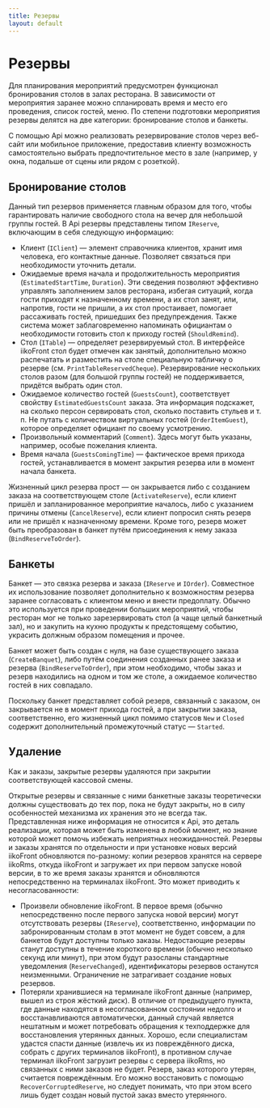 ```yaml
---
title: Резервы
layout: default
---
```

# Резервы #

Для планирования мероприятий предусмотрен функционал бронирования столов в залах ресторана. В зависимости от мероприятия заранее можно спланировать время и место его проведения, список гостей, меню. По степени подготовки мероприятия резервы делятся на две категории: бронирование столов и банкеты.

С помощью Api можно реализовать резервирование столов через веб-сайт или мобильное приложение, предоставив клиенту возможность самостоятельно выбрать предпочтительное место в зале (например, у окна, подальше от сцены или рядом с розеткой).

## Бронирование столов ##

Данный тип резервов применяется главным образом для того, чтобы гарантировать наличие свободного стола на вечер для небольшой группы гостей. В Api резервы представлены типом `IReserve`, включающим в себя следующую информацию:

- Клиент (`IClient`) — элемент справочника клиентов, хранит имя человека, его контактные данные. Позволяет связаться при необходимости уточнить детали.
- Ожидаемые время начала и продолжительность мероприятия (`EstimatedStartTime`, `Duration`). Эти сведения позволяют эффективно управлять заполнением залов ресторана, избегая ситуаций, когда гости приходят к назначенному времени, а их стол занят, или, напротив, гости не пришли, а их стол простаивает, помогает рассаживать гостей, пришедших без предупреждения. Также система может заблаговременно напоминать официантам о необходимости готовить стол к приходу гостей (`ShouldRemind`).
- Стол (`ITable`) — определяет резервируемый стол. В интерфейсе iikoFront стол будет отмечен как занятый, дополнительно можно распечатать и разместить на столе специальную табличку о резерве (см. `PrintTableReservedCheque`). Резервирование нескольких столов разом (для большой группы гостей) не поддерживается, придётся выбрать один стол.
- Ожидаемое количество гостей (`GuestsCount`), соответствует свойству `EstimatedGuestsCount` заказа. Эта информация подскажет, на сколько персон сервировать стол, сколько поставить стульев и т. п. Не путать с количеством виртуальных гостей (`OrderItemGuest`), которое определяет официант по своему усмотрению.
- Произвольный комментарий (`Comment`). Здесь могут быть указаны, например, особые пожелания клиента.
- Время начала (`GuestsComingTime`) — фактическое время прихода гостей, устанавливается в момент закрытия резерва или в момент начала банкета.    

Жизненный цикл резерва прост — он закрывается либо с созданием заказа на соответствующем столе (`ActivateReserve`), если клиент пришёл и запланированное мероприятие началось, либо с указанием причины отмены (`CancelReserve`), если клиент попросил снять резерв или не пришёл к назначенному времени. Кроме того, резерв может быть преобразован в банкет путём присоединения к нему заказа (`BindReserveToOrder`).  

## Банкеты ##

Банкет — это связка резерва и заказа (`IReserve` и `IOrder`). Совместное их использование позволяет дополнительно к возможностям резерва заранее согласовать с клиентом меню и внести предоплату. Обычно это используется при проведении больших мероприятий, чтобы ресторан мог не только зарезервировать стол (а чаще целый банкетный зал), но и закупить на кухню продукты к предстоящему событию, украсить должным образом помещения и прочее.

Банкет может быть создан с нуля, на базе существующего заказа (`CreateBanquet`), либо путём соединения созданных ранее заказа и резерва (`BindReserveToOrder`), при этом необходимо, чтобы заказ и резерв находились на одном и том же столе, а ожидаемое количество гостей в них совпадало.

Поскольку банкет представляет собой резерв, связанный с заказом, он закрывается не в момент прихода гостей, а при закрытии заказа, соответственно, его жизненный цикл помимо статусов `New` и `Closed` содержит дополнительный промежуточный статус — `Started`.

## Удаление ##
Как и заказы, закрытые резервы удаляются при закрытии соответствующей кассовой смены.

Открытые резервы и связанные с ними банкетные заказы теоретически должны существовать до тех пор, пока не будут закрыты, но в силу особенностей механизма их хранения это не всегда так. Представленная ниже информация не относится к Api, это деталь реализации, которая может быть изменена в любой момент, но знание которой может помочь избежать неприятных неожиданностей. Резервы и заказы хранятся по отдельности и при установке новых версий iikoFront обновляются по-разному: копии резервов хранятся на сервере iikoRms, откуда iikoFront и загружает их при первом запуске новой версии, в то же время заказы хранятся и обновляются непосредственно на терминалах iikoFront. Это может приводить к несогласованности:

* Произвели обновление iikoFront. В первое время (обычно непосредственно после первого запуска новой версии) могут отсутствовать резервы (`IReserve`), соответственно, информации по забронированным столам в этот момент не будет совсем, а для банкетов будут доступны только заказы. Недостающие резервы станут доступны в течение короткого времени (обычно несколько секунд или минут), при этом будут разосланы стандартные уведомления (`ReserveChanged`), идентификаторы резервов останутся неизменными. Ограничение не затрагивает создание новых резервов.
* Потеряли хранившиеся на терминале iikoFront данные (например, вышел из строя жёсткий диск). В отличие от предыдущего пункта, где данные находятся в несогласованном состоянии недолго и восстанавливаются автоматически, данный случай является нештатным и может потребовать обращения к техподдержке для восстановления утерянных данных. Хорошо, если специалистам удастся спасти данные (извлечь их из повреждённого диска, собрать с других терминалов iikoFront), в противном случае терминал iikoFront загрузит резервы с сервера iikoRms, но связанных с ними заказов не будет. Резерв, заказ которого утерян, считается повреждённым. Его можно восстановить с помощью `RecoverCorruptedReserve`, но следует понимать, что при этом всего лишь будет создан новый пустой заказ вместо утерянного.